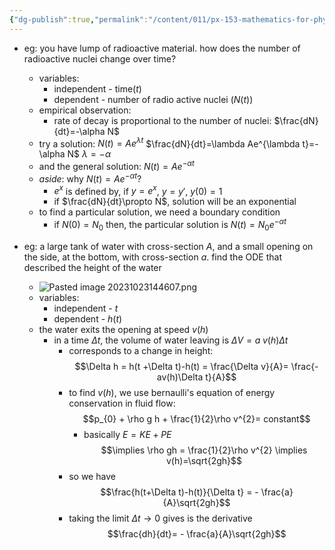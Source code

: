 ```yaml
---
{"dg-publish":true,"permalink":"/content/011/px-153-mathematics-for-physicists/term-1/px-153-c-first-order-od-es/px-153-c2-construction-of-od-es/","noteIcon":"1","created":"2024-11-25T10:50:32.000+00:00","updated":"2024-11-26T23:14:20.388+00:00"}
---
```


- eg: you have  lump of radioactive material. how does the number of radioactive nuclei change over time?
	- variables:
		- independent - time($t$)
		- dependent - number of radio active nuclei ($N(t)$)
	- empirical observation:
		- rate of decay is proportional to the number of nuclei: $\frac{dN}{dt}=-\alpha N$
	- try a solution: $N(t)=Ae^{\lambda t}$
			$\frac{dN}{dt}=\lambda Ae^{\lambda t}=-\alpha N$
			$\lambda =-\alpha$
	- and the general solution: $N(t)=Ae^{-\alpha t}$
	- *aside*: why $N(t)=Ae^{-\alpha t}$?
		- $e^x$ is defined by, if $y=e^x$, $y=y'$, $y(0)=1$
		- if $\frac{dN}{dt}\propto N$, solution will be an exponential
	- to find a particular solution, we need a boundary condition
		- if $N(0)=N_0$ then, the particular solution is $N(t)=N_0e^{-\alpha t}$

- eg: a large tank of water with cross-section $A$, and a small opening on the side, at the bottom, with cross-section $a$. find the ODE that described the height of the water

	- ![Pasted image 20231023144607.png](/img/user/pics/Pasted%20image%2020231023144607.png)
	- variables:
		- independent - $t$
		- dependent - $h(t)$
	- the water exits the opening at speed $v(h)$ 
		- in a time $\Delta t$, the volume of water leaving is $\Delta V = a \;v(h) \Delta t$
			- corresponds to a change in height: 
			$$\Delta h = h(t +\Delta t)-h(t) =  \frac{\Delta v}{A}= \frac{-av(h)\Delta t}{A}$$
			- to find $v(h)$, we use bernaulli's equation of energy conservation in fluid flow: 
			$$p_{0} + \rho g h + \frac{1}{2}\rho v^{2}= constant$$
				- basically $E = KE + PE$
			$$\implies \rho gh = \frac{1}{2}\rho v^{2} \implies v(h)=\sqrt{2gh}$$
			- so we have 
			$$\frac{h(t+\Delta t)-h(t)}{\Delta t} = - \frac{a}{A}\sqrt{2gh}$$
			- taking the limit $\Delta t \to 0$ gives is the derivative 
			$$\frac{dh}{dt}= - \frac{a}{A}\sqrt{2gh}$$
